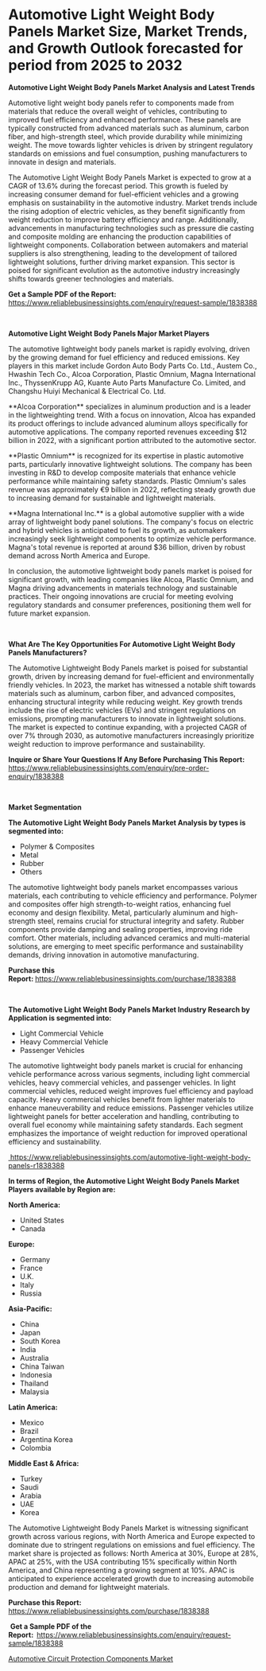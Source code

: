 <p><h1>Automotive Light Weight Body Panels Market Size, Market Trends, and Growth Outlook forecasted for period from 2025 to 2032</h1></p><p><strong>Automotive Light Weight Body Panels Market Analysis and Latest Trends</strong></p>
<p><p>Automotive light weight body panels refer to components made from materials that reduce the overall weight of vehicles, contributing to improved fuel efficiency and enhanced performance. These panels are typically constructed from advanced materials such as aluminum, carbon fiber, and high-strength steel, which provide durability while minimizing weight. The move towards lighter vehicles is driven by stringent regulatory standards on emissions and fuel consumption, pushing manufacturers to innovate in design and materials.</p><p>The Automotive Light Weight Body Panels Market is expected to grow at a CAGR of 13.6% during the forecast period. This growth is fueled by increasing consumer demand for fuel-efficient vehicles and a growing emphasis on sustainability in the automotive industry. Market trends include the rising adoption of electric vehicles, as they benefit significantly from weight reduction to improve battery efficiency and range. Additionally, advancements in manufacturing technologies such as pressure die casting and composite molding are enhancing the production capabilities of lightweight components. Collaboration between automakers and material suppliers is also strengthening, leading to the development of tailored lightweight solutions, further driving market expansion. This sector is poised for significant evolution as the automotive industry increasingly shifts towards greener technologies and materials.</p></p>
<p><strong>Get a Sample PDF of the Report:&nbsp;</strong> <a href="https://www.reliablebusinessinsights.com/enquiry/request-sample/1838388?utm_campaign=3107&utm_medium=2&utm_source=Github&utm_content=ia&utm_term=31032025&utm_id=automotive-light-weight-body-panels">https://www.reliablebusinessinsights.com/enquiry/request-sample/1838388</a></p>
<p>&nbsp;</p>
<p><strong>Automotive Light Weight Body Panels Major Market Players</strong></p>
<p><p>The automotive lightweight body panels market is rapidly evolving, driven by the growing demand for fuel efficiency and reduced emissions. Key players in this market include Gordon Auto Body Parts Co. Ltd., Austem Co., Hwashin Tech Co., Alcoa Corporation, Plastic Omnium, Magna International Inc., ThyssenKrupp AG, Kuante Auto Parts Manufacture Co. Limited, and Changshu Huiyi Mechanical & Electrical Co. Ltd.</p><p>**Alcoa Corporation** specializes in aluminum production and is a leader in the lightweighting trend. With a focus on innovation, Alcoa has expanded its product offerings to include advanced aluminum alloys specifically for automotive applications. The company reported revenues exceeding $12 billion in 2022, with a significant portion attributed to the automotive sector.</p><p>**Plastic Omnium** is recognized for its expertise in plastic automotive parts, particularly innovative lightweight solutions. The company has been investing in R&D to develop composite materials that enhance vehicle performance while maintaining safety standards. Plastic Omnium's sales revenue was approximately €9 billion in 2022, reflecting steady growth due to increasing demand for sustainable and lightweight materials.</p><p>**Magna International Inc.** is a global automotive supplier with a wide array of lightweight body panel solutions. The company's focus on electric and hybrid vehicles is anticipated to fuel its growth, as automakers increasingly seek lightweight components to optimize vehicle performance. Magna's total revenue is reported at around $36 billion, driven by robust demand across North America and Europe.</p><p>In conclusion, the automotive lightweight body panels market is poised for significant growth, with leading companies like Alcoa, Plastic Omnium, and Magna driving advancements in materials technology and sustainable practices. Their ongoing innovations are crucial for meeting evolving regulatory standards and consumer preferences, positioning them well for future market expansion.</p></p>
<p>&nbsp;</p>
<p><strong>What Are The Key Opportunities For Automotive Light Weight Body Panels Manufacturers?</strong></p>
<p><p>The Automotive Lightweight Body Panels market is poised for substantial growth, driven by increasing demand for fuel-efficient and environmentally friendly vehicles. In 2023, the market has witnessed a notable shift towards materials such as aluminum, carbon fiber, and advanced composites, enhancing structural integrity while reducing weight. Key growth trends include the rise of electric vehicles (EVs) and stringent regulations on emissions, prompting manufacturers to innovate in lightweight solutions. The market is expected to continue expanding, with a projected CAGR of over 7% through 2030, as automotive manufacturers increasingly prioritize weight reduction to improve performance and sustainability.</p></p>
<p><strong>Inquire or Share Your Questions If Any Before Purchasing This Report:</strong> <a href="https://www.reliablebusinessinsights.com/enquiry/pre-order-enquiry/1838388?utm_campaign=3107&utm_medium=2&utm_source=Github&utm_content=ia&utm_term=31032025&utm_id=automotive-light-weight-body-panels">https://www.reliablebusinessinsights.com/enquiry/pre-order-enquiry/1838388</a></p>
<p>&nbsp;</p>
<p><strong>Market Segmentation</strong></p>
<p><strong>The Automotive Light Weight Body Panels Market Analysis by types is segmented into:</strong></p>
<p><ul><li>Polymer & Composites</li><li>Metal</li><li>Rubber</li><li>Others</li></ul></p>
<p><p>The automotive lightweight body panels market encompasses various materials, each contributing to vehicle efficiency and performance. Polymer and composites offer high strength-to-weight ratios, enhancing fuel economy and design flexibility. Metal, particularly aluminum and high-strength steel, remains crucial for structural integrity and safety. Rubber components provide damping and sealing properties, improving ride comfort. Other materials, including advanced ceramics and multi-material solutions, are emerging to meet specific performance and sustainability demands, driving innovation in automotive manufacturing.</p></p>
<p><strong>Purchase this Report:&nbsp;</strong><a href="https://www.reliablebusinessinsights.com/purchase/1838388?utm_campaign=3107&utm_medium=2&utm_source=Github&utm_content=ia&utm_term=31032025&utm_id=automotive-light-weight-body-panels">https://www.reliablebusinessinsights.com/purchase/1838388</a></p>
<p>&nbsp;</p>
<p><strong>The Automotive Light Weight Body Panels Market Industry Research by Application is segmented into:</strong></p>
<p><ul><li>Light Commercial Vehicle</li><li>Heavy Commercial Vehicle</li><li>Passenger Vehicles</li></ul></p>
<p><p>The automotive lightweight body panels market is crucial for enhancing vehicle performance across various segments, including light commercial vehicles, heavy commercial vehicles, and passenger vehicles. In light commercial vehicles, reduced weight improves fuel efficiency and payload capacity. Heavy commercial vehicles benefit from lighter materials to enhance maneuverability and reduce emissions. Passenger vehicles utilize lightweight panels for better acceleration and handling, contributing to overall fuel economy while maintaining safety standards. Each segment emphasizes the importance of weight reduction for improved operational efficiency and sustainability.</p></p>
<p><a href="https://www.reliablebusinessinsights.com/automotive-light-weight-body-panels-r1838388?utm_campaign=3107&utm_medium=2&utm_source=Github&utm_content=ia&utm_term=31032025&utm_id=automotive-light-weight-body-panels">&nbsp;https://www.reliablebusinessinsights.com/automotive-light-weight-body-panels-r1838388</a></p>
<p><strong>In terms of Region, the Automotive Light Weight Body Panels Market Players available by Region are:</strong></p>
<p>
    <p> <strong> North America: </strong>
        <ul>
            <li>United States</li>
            <li>Canada</li>
        </ul>
        </p> 
    <p> <strong> Europe: </strong>
        <ul>
            <li>Germany</li>
            <li>France</li>
            <li>U.K.</li>
            <li>Italy</li>
            <li>Russia</li>
        </ul>
        </p> 
    <p> <strong> Asia-Pacific: </strong>
        <ul>
            <li>China</li>
            <li>Japan</li>
            <li>South Korea</li>
            <li>India</li>
            <li>Australia</li>
            <li>China Taiwan</li>
            <li>Indonesia</li>
            <li>Thailand</li>
            <li>Malaysia</li>
        </ul>
        </p> 
    <p> <strong> Latin America: </strong>
        <ul>
            <li>Mexico</li>
            <li>Brazil</li>
            <li>Argentina Korea</li>
            <li>Colombia</li>
        </ul>
        </p> 
    <p> <strong> Middle East & Africa: </strong>
        <ul>
            <li>Turkey</li>
            <li>Saudi</li>
            <li>Arabia</li>
            <li>UAE</li>
            <li>Korea</li>
        </ul>
    </p>
    </p>
<p><p>The Automotive Lightweight Body Panels Market is witnessing significant growth across various regions, with North America and Europe expected to dominate due to stringent regulations on emissions and fuel efficiency. The market share is projected as follows: North America at 30%, Europe at 28%, APAC at 25%, with the USA contributing 15% specifically within North America, and China representing a growing segment at 10%. APAC is anticipated to experience accelerated growth due to increasing automobile production and demand for lightweight materials.</p></p>
<p><strong>Purchase this Report: </strong><a href="https://www.reliablebusinessinsights.com/purchase/1838388?utm_campaign=3107&utm_medium=2&utm_source=Github&utm_content=ia&utm_term=31032025&utm_id=automotive-light-weight-body-panels">https://www.reliablebusinessinsights.com/purchase/1838388</a></p>
<p>&nbsp;<strong>Get a Sample PDF of the Report:&nbsp;&nbsp;</strong><a href="https://www.reliablebusinessinsights.com/enquiry/request-sample/1838388?utm_campaign=3107&utm_medium=2&utm_source=Github&utm_content=ia&utm_term=31032025&utm_id=automotive-light-weight-body-panels">https://www.reliablebusinessinsights.com/enquiry/request-sample/1838388</a></p>
<p><strong></strong></p>
<p><p><a href="https://github.com/ijffseandy/Market-Research-Report-List-1/blob/main/automotive-circuit-protection-components-market.md?utm_campaign=3107&utm_medium=2&utm_source=Github&utm_content=ia&utm_term=31032025&utm_id=automotive-light-weight-body-panels">Automotive Circuit Protection Components Market</a></p></p>